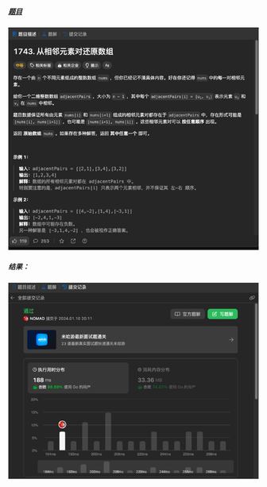 ##### [题目](https://leetcode.cn/problems/restore-the-array-from-adjacent-pairs/description/)
![pic](img.png)
##### 结果：
![pic](result.png)